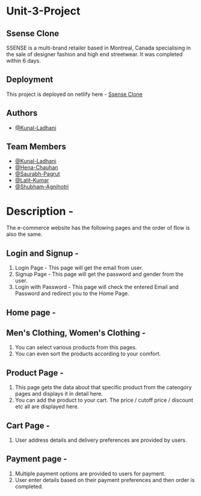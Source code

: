 # Unit-3-Project


## Ssense Clone

SSENSE is a multi-brand retailer based in Montreal, Canada specialising in the sale of designer fashion and high end streetwear. It was completed within 6 days.

## Deployment

This project is deployed on netlify here - [Ssense Clone](https://ssense-clone-masai.netlify.app/)

## Authors

- [@Kunal-Ladhani](https://github.com/Kunal-Ladhani)


## Team Members

- [@Kunal-Ladhani](https://github.com/Kunal-Ladhani)
- [@Hena-Chauhan](https://github.com/hena1019)
- [@Saurabh-Pagrut](https://github.com/SaurabhPagrut)
- [@Lalit-Kumar](https://github.com/lalitk1997)
- [@Shubham-Agnihotri](https://github.com/theagni0070)

# Description -

The e-commerce website has the following pages and the order of flow is also the same.

## Login and Signup -
1. Login Page - This page will get the email from user.
2. Signup Page - This page will get the password and gender from the user.
3. Login with Password - This page will check the entered Email and Password and redirect you to the Home Page.

## Home page -



## Men's Clothing, Women's Clothing - 
1. You can select various products from this pages.
2. You can even sort the products according to your comfort.

## Product Page - 

1. This page gets the data about that specific product from the cateogory pages and displays it in detail here. 
2. You can add the product to your cart. The price / cutoff price / discount etc all are displayed here.

## Cart Page - 

1. User address details and delivery preferences are provided by users.

## Payment page - 

1. Multiple payment options are provided to users for payment.
2. User enter details based on their payment preferences and then order is completed.
